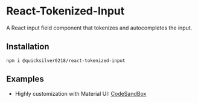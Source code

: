 # React-Tokenized-Input
A React input field component that tokenizes and autocompletes the input.

## Installation
```
npm i @quicksilver0218/react-tokenized-input
```

## Examples
- Highly customization with Material UI: [CodeSandBox](https://codesandbox.io/p/sandbox/mzhrzr)
